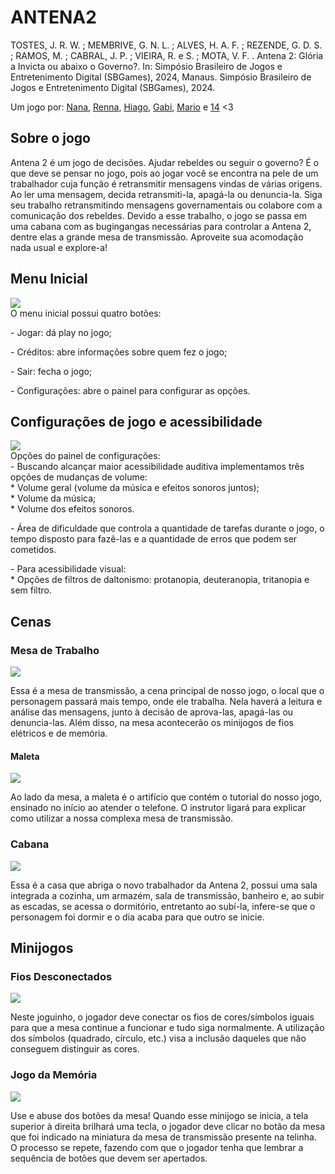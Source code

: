 # ANTENA2
<div><p>TOSTES, J. R. W. ; MEMBRIVE, G. N. L. ; ALVES, H. A. F. ; REZENDE, G. D. S. ; RAMOS, M. ; CABRAL, J. P. ; VIEIRA, R. e S. ; MOTA, V. F. . Antena 2: Glória a Invicta ou abaixo o Governo?. In: Simpósio Brasileiro de Jogos e Entretenimento Digital (SBGames), 2024, Manaus. Simpósio Brasileiro de Jogos e Entretenimento Digital (SBGames), 2024.
</p></div>
<p>Um jogo por: <a href="https://github.com/giovananlm">Nana</a>, <a href="https://github.com/R3nn4">Renna</a>, <a href="https://github.com/Hiaaf">Hiago</a>, <a href="https://github.com/gabidsr">Gabi</a>, <a href="https://github.com/omarioow">Mario</a> e <a href="https://github.com/Jubiris">14</a> <3</p></div></p>


## Sobre o jogo
<div><p>Antena 2 é um jogo de decisões. Ajudar rebeldes ou seguir o governo? É o que deve se pensar no jogo, pois ao jogar você se encontra na pele de um trabalhador cuja função é retransmitir mensagens vindas de várias origens. Ao ler uma mensagem, decida retransmiti-la, apagá-la ou denuncia-la. Siga seu trabalho retransmitindo mensagens governamentais ou colabore com a comunicação dos rebeldes. Devido a esse trabalho, o jogo se passa em uma cabana com as bugingangas necessárias para controlar a Antena 2, dentre elas a grande mesa de transmissão. Aproveite sua acomodação nada usual e explore-a! </p>

## Menu Inicial
<img src="inicioprint.png">
<div>O menu inicial possui quatro botões: </div>
<p>- Jogar: dá play no jogo;</p>
<p>- Créditos: abre informações sobre quem fez o jogo;</p>
<p>- Sair: fecha o jogo;</p>
<p>- Configurações: abre o painel para configurar as opções.</p>

## Configurações de jogo e acessibilidade
<img src="configs.png">
<div>Opções do painel de configurações:</div>
<div>- Buscando alcançar maior acessibilidade auditiva implementamos três opções de mudanças de volume:
    <div>* Volume geral (volume da música e efeitos sonoros juntos);</div>
    <div>* Volume da música;</div>
    <div>* Volume dos efeitos sonoros.</div>
    <p></p>
    </div>
<p>- Área de dificuldade que controla a quantidade de tarefas durante o jogo, o tempo disposto para fazê-las e a quantidade de erros que podem ser cometidos.</p>
<div>- Para acessibilidade visual:</div>
    <div>* Opções de filtros de daltonismo:  protanopia, deuteranopia, tritanopia e sem filtro.</div>

## Cenas
### Mesa de Trabalho
<img src="mesatrans1.png">
<div><p>Essa é a mesa de transmissão, a cena principal de nosso jogo, o local que o personagem passará mais tempo, onde ele trabalha. Nela haverá a leitura e análise das mensagens, junto à decisão de aprova-las, apagá-las ou denuncia-las. Além disso, na mesa acontecerão os minijogos de fios elétricos e de memória.</p></div>

#### Maleta
<img src="maleta.png">
<div><p>Ao lado da mesa, a maleta é o artifício que contém o tutorial do nosso jogo, ensinado no início ao atender o telefone. O instrutor ligará para explicar como utilizar a nossa complexa mesa de transmissão.</p></div>

### Cabana
<img src="casaAntena2.png">
<div><p>Essa é a casa que abriga o novo trabalhador da Antena 2, possui uma sala integrada a cozinha, um armazém, sala de transmissão, banheiro e, ao subir as escadas, se acessa o dormitório, entretanto ao subí-la, infere-se que o personagem foi dormir e o dia acaba para que outro se inicie. </p></div>

## Minijogos
### Fios Desconectados
<img src="fios.jpg">
<div><p>Neste joguinho, o jogador deve conectar os fios de cores/símbolos iguais para que a mesa continue a funcionar e tudo siga normalmente. A utilização dos símbolos (quadrado, círculo, etc.) visa a inclusão daqueles que não conseguem distinguir as cores.</p></div>

### Jogo da Memória
<img src="memoria.jpg">
<div><p>Use e abuse dos botões da mesa! Quando esse minijogo se inicia, a tela superior à direita brilhará uma tecla, o jogador deve clicar no botão da mesa que foi indicado na miniatura da mesa de transmissão presente na telinha. O processo se repete, fazendo com que o jogador tenha que lembrar a sequência de botões que devem ser apertados.</p></div>
